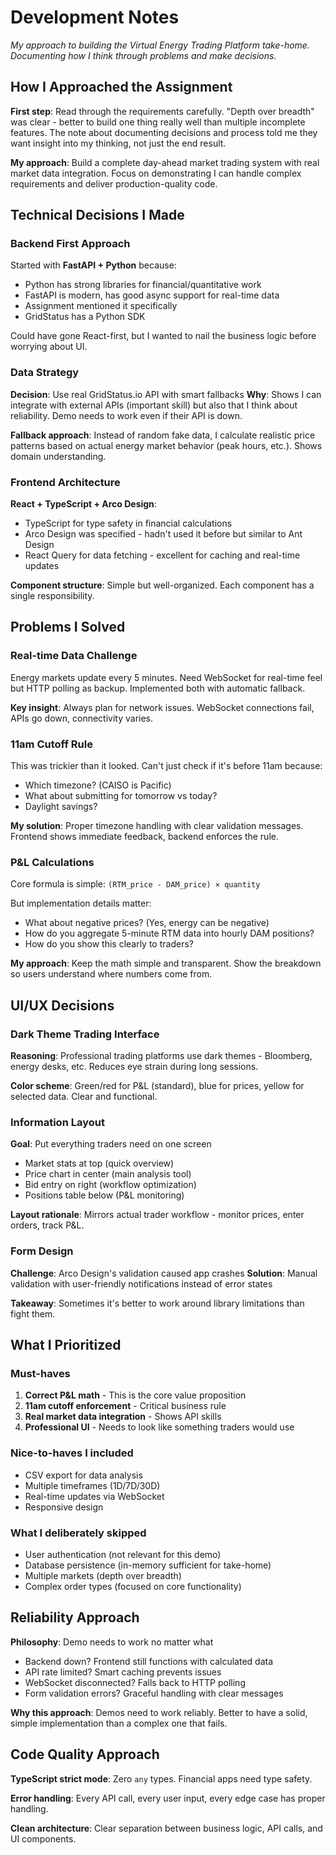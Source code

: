 # Development Notes

*My approach to building the Virtual Energy Trading Platform take-home. Documenting how I think through problems and make decisions.*

## How I Approached the Assignment

**First step**: Read through the requirements carefully. "Depth over breadth" was clear - better to build one thing really well than multiple incomplete features. The note about documenting decisions and process told me they want insight into my thinking, not just the end result.

**My approach**: Build a complete day-ahead market trading system with real market data integration. Focus on demonstrating I can handle complex requirements and deliver production-quality code.

## Technical Decisions I Made

### Backend First Approach
Started with **FastAPI + Python** because:
- Python has strong libraries for financial/quantitative work
- FastAPI is modern, has good async support for real-time data
- Assignment mentioned it specifically
- GridStatus has a Python SDK

Could have gone React-first, but I wanted to nail the business logic before worrying about UI.

### Data Strategy
**Decision**: Use real GridStatus.io API with smart fallbacks
**Why**: Shows I can integrate with external APIs (important skill) but also that I think about reliability. Demo needs to work even if their API is down.

**Fallback approach**: Instead of random fake data, I calculate realistic price patterns based on actual energy market behavior (peak hours, etc.). Shows domain understanding.

### Frontend Architecture
**React + TypeScript + Arco Design**:
- TypeScript for type safety in financial calculations
- Arco Design was specified - hadn't used it before but similar to Ant Design
- React Query for data fetching - excellent for caching and real-time updates

**Component structure**: Simple but well-organized. Each component has a single responsibility.

## Problems I Solved

### Real-time Data Challenge
Energy markets update every 5 minutes. Need WebSocket for real-time feel but HTTP polling as backup. Implemented both with automatic fallback.

**Key insight**: Always plan for network issues. WebSocket connections fail, APIs go down, connectivity varies.

### 11am Cutoff Rule
This was trickier than it looked. Can't just check if it's before 11am because:
- Which timezone? (CAISO is Pacific)
- What about submitting for tomorrow vs today?
- Daylight savings?

**My solution**: Proper timezone handling with clear validation messages. Frontend shows immediate feedback, backend enforces the rule.

### P&L Calculations
Core formula is simple: `(RTM_price - DAM_price) × quantity`

But implementation details matter:
- What about negative prices? (Yes, energy can be negative)
- How do you aggregate 5-minute RTM data into hourly DAM positions?
- How do you show this clearly to traders?

**My approach**: Keep the math simple and transparent. Show the breakdown so users understand where numbers come from.

## UI/UX Decisions

### Dark Theme Trading Interface
**Reasoning**: Professional trading platforms use dark themes - Bloomberg, energy desks, etc. Reduces eye strain during long sessions.

**Color scheme**: Green/red for P&L (standard), blue for prices, yellow for selected data. Clear and functional.

### Information Layout
**Goal**: Put everything traders need on one screen
- Market stats at top (quick overview)
- Price chart in center (main analysis tool)
- Bid entry on right (workflow optimization)
- Positions table below (P&L monitoring)

**Layout rationale**: Mirrors actual trader workflow - monitor prices, enter orders, track P&L.

### Form Design
**Challenge**: Arco Design's validation caused app crashes
**Solution**: Manual validation with user-friendly notifications instead of error states

**Takeaway**: Sometimes it's better to work around library limitations than fight them.

## What I Prioritized

### Must-haves
1. **Correct P&L math** - This is the core value proposition
2. **11am cutoff enforcement** - Critical business rule
3. **Real market data integration** - Shows API skills
4. **Professional UI** - Needs to look like something traders would use

### Nice-to-haves I included
- CSV export for data analysis
- Multiple timeframes (1D/7D/30D)
- Real-time updates via WebSocket
- Responsive design

### What I deliberately skipped
- User authentication (not relevant for this demo)
- Database persistence (in-memory sufficient for take-home)
- Multiple markets (depth over breadth)
- Complex order types (focused on core functionality)

## Reliability Approach

**Philosophy**: Demo needs to work no matter what
- Backend down? Frontend still functions with calculated data
- API rate limited? Smart caching prevents issues
- WebSocket disconnected? Falls back to HTTP polling
- Form validation errors? Graceful handling with clear messages

**Why this approach**: Demos need to work reliably. Better to have a solid, simple implementation than a complex one that fails.

## Code Quality Approach

**TypeScript strict mode**: Zero `any` types. Financial apps need type safety.

**Error handling**: Every API call, every user input, every edge case has proper handling.

**Clean architecture**: Clear separation between business logic, API calls, and UI components.

